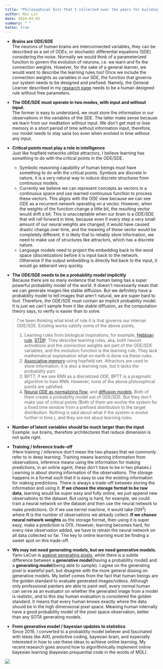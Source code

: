 ```yaml
---
title: "Philosophical bits that I collected over the years for building AI."
author: Min Lin
date: 2024-03-03
summary: " "
katex: true
---
```


- **Brains are ODE/SDE**\
  The neurons of human brains are interconnected variables, they can be described as a set of ODEs, or stochastic differential equations (SDE) considering the noise. Normally we would think of a parameterized function to govern the evolution of neurons, i.e. we learn and fix the connection weights. However, for the sake of a general learner, we would want to describe the learning rules too! Once we include the connection weights as variables in our SDE, the function that governs our system needs to be designed and prefixed. Namely, the General Learner described in my [research page](/research/) needs to be a human designed rule without free parameters.

- **The ODE/SDE must operate in two modes, with input and without input.**\
  The former is easy to understand, we must store the information in our observations in the variables of the SDE. The latter make sense because we learn from our meditation without input. We don't get mad or lose memory in a short period of time without information input, therefore, our model needs to stay sane too even when evolved in time without any input.
  
- **Critical points must play a role in intelligence**\
  Just like hopfield networks utilize attractors, I believe learning has something to do with the critical points in the ODE/SDE.
  - Symbolic reasoning capability of human beings must have something to do with the critical points. Symbols are discrete in nature, it is a very natural way to induce discrete structures from continuous models.
  - Currently we believe we can represent concepts as vectors in a continuous space and use learned continuous function to process these vectors. This aligns with the ODE view because we can see ODE as a recurrent network operating on a vector. However, when the weights of the function change a little bit, the resulting vector would drift a bit. This is unacceptable when our brain is a ODE/SDE that will roll forward in time, because even if every step a very small amount of our neural weights are changed, it would have caused drastic change over time, and the meaning of these vector would be completely different. It is likely that to reliably store information, we need to make use of structures like attractors, which has a discrete nature.
  - Language models need to project the embedding back to the word space (discretization) before it is input back to the network. Otherwise if the output embedding is directly fed back to the input, it would go abberant very quickly.


- **The ODE/SDE needs to be a probability model implicitly**\
  Because there are so many evidence that human being has a super powerful probability model of the world. It doesn't necessarily mean that we can generate images like stable diffusion. But we definitely have a probability model to tell images that aren't natural, we are super hard to fool. Therefore, the ODE/SDE must contain an implicit probability model. It is just we can't sample from it like stable diffusion, as the computation theory says, to verify is easier than to solve.

> I've been thinking what kind of rule it is that governs our internal ODE/SDE. Existing works satisfy some of the above points,
> 1.  Learning rules from biological inspirations, for example, [Hebbian rule](https://en.wikipedia.org/wiki/Hebbian_theory), [STDP](https://en.wikipedia.org/wiki/Spike-timing-dependent_plasticity). They describe learning rules, aka, both neuron activations and the connection weights are part of the ODE/SDE variables, and the evolution function is the learning rule. They lack mathematical explaination what on earth is done via these rules.
> 2. [Associative memory](https://en.wikipedia.org/wiki/Autoassociative_memory) using hopfield net. Attractors are used to store information, it is also a learning rule, but it lacks the probability part.
> 3. BPTT, if we see RNN as a discretized ODE, BPTT is a pragmatic algorithm to train RNN. However, none of the above philosophical points are satisfied.
> 4. [Neural ODE as normalizing flow](https://arxiv.org/abs/1810.01367), and [diffusion models](https://arxiv.org/abs/2011.13456). Both of them create a probability model out of ODE/SDE. But they don't make use of critical points (Both of them are evolve the system for a fixed time window from a prefixed distribution to the target distribution. Nothing is said about what if the system is evolve further in time.), and they are not about learning rules.

- **Number of latent variables should be much larger than the input**\
  Example: our brains, therefore architectures that reduce dimension is not quite right.

- **Training / Inference trade-off**\
  (Here training / inference don't mean the two phases that we commonly refer to in deep learning. Training means learning information from observations, inference means using the information for making predictions, in an online agent, these don't have to be in two phases.)
  Learning is about storing information of the observations. The storage happens in a format such that it is easy to use the existing information for making predictions. There is always a trade-off between storing the information and using it. **If we choose the storage format to be raw data**, learning would be super easy and fully online, we just append new observations to the dataset. But using is hard, for example, we could train a neural network on the dataset and then use the neural network to make predictions. Or if we use kernel machine, it would take $O(N^2)$ where $N$ is the number of observations we already collect. **If we choose neural network weights** as the storage format, then using it is super easy, make a prediction is $O(1)$. However, learning becomes hard, for every new observation added, we have to retrain the neural network on all data collected so far. The key to online learning must be finding a sweet spot on this trade-off.

- **We may not need generating models, but we need generative models.**\
  Yann LeCun is [against generating pixels](https://x.com/ylecun/status/1759486703696318935), while there is a subtle difference between a **generative model**(having a probability model) and a **generating model**(being able to sample). I agree on the generating pixel is wasteful part, but disagree with the more general dissing on generative models.
  My belief comes from the fact that human beings are the golden standard to evaluate generated images/videos. Although only professional painters are able to paint well, every normal human can serve as an evaluator on whether the generated image from a model is realistic, and to this day human evaluation is considered the golden standard. It means that every human knows exactly where the data should be in the high dimensional pixel space. Meaning human internally have a good probability model of the pixel space observation, better than any SOTA generating models.

- **From generative model / bayesian updates to statistics**\
  Since 2019, I converted to a probability model believer and fascinated with ideas like AIXI, predictive coding, bayesian brain, and especially interested in how to use these ideas to achieve online learning. My recent research goes around how to algorithmically implement online bayesian learning (bayesian prequential code in the words of MDL).

![](/posts/why_statistics.svg)
